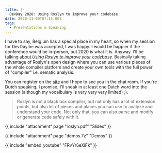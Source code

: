 ```yaml
---
title: |-
  DevDay 2020: Using Roslyn to improve your codebase
date: 2020-11-09T07:15:00Z
tags:
  - Presentations & Speaking
---
```

I have to say, Belgium has a special place in my heart, so when my session for DevDay.be was accepted, I was happy. I would be happier if the conference would be in-person, but 2020 is what it is. Anyway. I'll be [talking about _Using Roslyn to improve your codebase_][1]. Basically taking advantage of Roslyn's open design where you can use various pieces of the whole compiler platform and create your own tools with the full power of "compiler" i.e. sematic analysis.

<!-- excerpt -->

You can register on the [site][2] and I hope to see you in the chat room. If you're Dutch speaking, I promise, I'll sneak in at least one Dutch word into the session (although my vocalbulary is very very very limited) ;). 

> Roslyn is not a black box compiler, but not only has a lot of extension points, but also lot of pieces and places you can use to analyze and understand your code. Not only that, you can also parse and modify or generate code safely with it. 

{{ include "attachment" page "roslyn.pdf" "Slides" }}

{{ include "attachment" page "demos.7z" "Demos" }}

{{ include "embed_youtube" "FRvYr6eXiFk" }}

[1]: https://devday.be/Sessions/Details/114?slug=using-roslyn-to-improve-your-codebase
[2]: https://devday.be/ticket